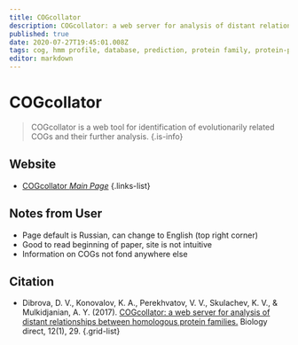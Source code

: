 ```yaml
---
title: COGcollator
description: COGcollator: a web server for analysis of distant relationships between homologous protein families
published: true
date: 2020-07-27T19:45:01.008Z
tags: cog, hmm profile, database, prediction, protein family, protein-protein
editor: markdown
---
```


# COGcollator

> COGcollator is a web tool for identification of evolutionarily related COGs and their further analysis. 
{.is-info}

 

## Website 

- [COGcollator *Main Page*](https://depo.msu.ru/module/cogcollator)
 {.links-list}

## Notes from User
- Page default is Russian, can change to English (top right corner)
- Good to read beginning of paper, site is not intuitive
- Information on COGs not fond anywhere else

## Citation 

- Dibrova, D. V., Konovalov, K. A., Perekhvatov, V. V., Skulachev, K. V., & Mulkidjanian, A. Y. (2017). [COGcollator: a web server for analysis of distant relationships between homologous protein families.](https://biologydirect.biomedcentral.com/articles/10.1186/s13062-017-0198-x) Biology direct, 12(1), 29.
{.grid-list}